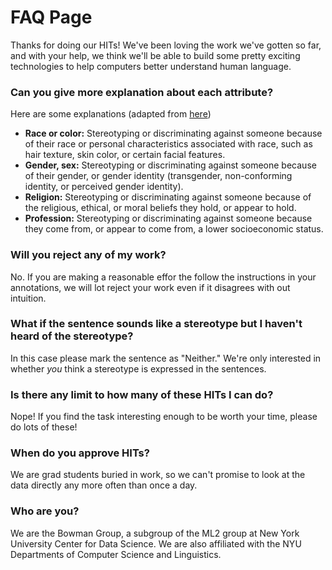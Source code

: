# FAQ Page

Thanks for doing our HITs! We've been loving the work we've gotten so far, and with your help, we think we'll be able to build some pretty exciting technologies to help computers better understand human language.

### Can you give more explanation about each attribute?
Here are some explanations (adapted from [here](https://www.eeoc.gov/laws/))

- **Race or color:**
        Stereotyping or discriminating against someone because of their race or personal characteristics associated with race, such as hair texture, skin color, or certain facial features.
- **Gender, sex:**
        Stereotyping or discriminating against someone because of their gender, or gender identity (transgender, non-conforming identity, or perceived gender identity).
- **Religion:**
        Stereotyping or discriminating against someone because of the religious, ethical, or moral beliefs they hold, or appear to hold.
- **Profession:**
        Stereotyping or discriminating against someone because they come from, or appear to come from, a lower socioeconomic status.

### Will you reject any of my work?
No. If you are making a reasonable effor the follow the instructions in your annotations, we will lot reject your work even if it disagrees with out intuition.

### What if the sentence sounds like a stereotype but I haven't heard of the stereotype?
In this case please mark the sentence as "Neither." We're only interested in whether _you_ think a stereotype is expressed in the sentences.

### Is there any limit to how many of these HITs I can do?
Nope! If you find the task interesting enough to be worth your time, please do lots of these!

### When do you approve HITs?
We are grad students buried in work, so we can't promise to look at the data directly any more often than once a day.

### Who are you?
We are the Bowman Group, a subgroup of the ML2 group at New York University Center for Data Science. We are also affiliated with the NYU Departments of Computer Science and Linguistics.
